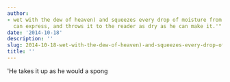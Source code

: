 ```yaml
---
author:
- wet with the dew of heaven) and squeezes every drop of moisture from it which he
  can express, and throws it to the reader as dry as he can make it.'" (Andrew Hoffecker
date: '2014-10-18'
description: ''
slug: 2014-10-18-wet-with-the-dew-of-heaven)-and-squeezes-every-drop-of-moisture-from-it-which-he-can-express,-and-throws-it-to-the-reader-as-dry-as-he-can-make-it.'"-(andrew-hoffecker
title: ''
---
```

'He takes it up as he would a spong



